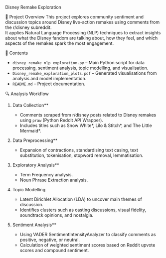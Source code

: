 Disney Remake Exploration

📌 Project Overview
This project explores community sentiment and discussion topics around Disney live-action remakes using comments from the r/disney subreddit.  
It applies Natural Language Processing (NLP) techniques to extract insights about what the Disney fandom are talking about, how they feel, and which aspects of the remakes spark the most engagement.

📂 Contents
- `disney_remake_nlp_exploration.py` – Main Python script for data processing, sentiment analysis, topic modelling, and visualisation.
- `Disney_remake_exploration_plots.pdf` – Generated visualisations from analysis and model implementation.
- `README.md` – Project documentation.

🔍 Analysis Workflow
1. Data Collection**
   - Comments scraped from r/disney posts related to Disney remakes using `praw` (Python Reddit API Wrapper).
   - Includes titles such as Snow White*, Lilo & Stitch*, and The Little Mermaid*.

2. Data Preprocessing**
   - Expansion of contractions, standardising text casing, text substitution, tokenisation, stopword removal, lemmatisation.
     
3. Exploratory Analysis**
   - Term Frequency analysis.
   - Noun Phrase Extraction analysis.

4. Topic Modelling
   - Latent Dirichlet Allocation (LDA) to uncover main themes of discussion.
   - Identifies clusters such as casting discussions, visual fidelity, soundtrack opinions, and nostalgia.

5. Sentiment Analysis**
   - Using VADER SentimentIntensityAnalyzer to classify comments as positive, negative, or neutral.
   - Calculation of weighted sentiment scores based on Reddit upvote scores and compound sentiment.

